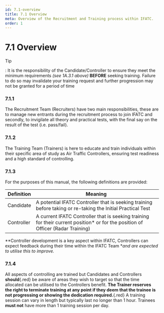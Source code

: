 ```yaml
---
id: 7.1-overview
title: 7.1 Overview
meta: Overview of the Recruitment and Training process within IFATC.
order: 1
---
```


# 7.1  Overview

 

Tip

: It is the responsibility of the Candidate/Controller to ensure they meet the minimum requirements *(see 1A.3.1 above)* **BEFORE** seeking training. Failure to do so may invalidate your training request and further progression may not be granted for a period of time

 

### 7.1.1    

The Recruitment Team (Recruiters) have two main responsibilities, these are to manage new entrants during the recruitment process to join IFATC and secondly, to invigilate all theory and practical tests, with the final say on the result of the test (i.e. pass/fail).



### 7.1.2    

The Training Team (Trainers) is here to educate and train individuals within their specific area of study as Air Traffic Controllers, ensuring test readiness and a high standard of controlling.



### 7.1.3    

For the purposes of this manual, the following definitions are provided:

 

| **Definition** | **Meaning**                                                  |
| -------------- | ------------------------------------------------------------ |
| Candidate      | A potential IFATC Controller that is seeking training before taking or re-taking the Initial Practical Test |
| Controller     | A current IFATC Controller that is seeking training for their current position* or for the position of Officer (Radar Training) |

 

*\*Controller development is a key aspect within IFATC, Controllers can expect feedback during their time within the IFATC Team **and are expected to utilise this to improve.*


### 7.1.4    

All aspects of controlling are trained but Candidates and Controllers **should**{.red} be aware of areas they wish to target so that the time allocated can be utilised to the Controllers benefit. **The Trainer reserves the right to terminate training at any point if they deem that the trainee is not progressing or showing the dedication required.**{.red} A training session can vary in length but typically last no longer than 1 hour. Trainees **must not** have more than 1 training session per day. 